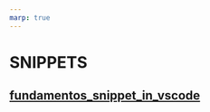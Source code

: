 ```yaml
---
marp: true
---
```


# SNIPPETS

[fundamentos_snippet_in_vscode](https://code.visualstudio.com/docs/editor/userdefinedsnippets)
---

